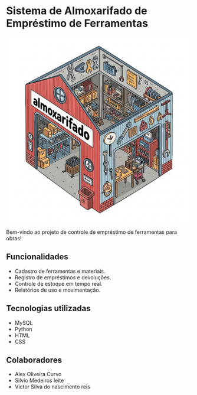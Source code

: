 # Sistema de Almoxarifado de Empréstimo de Ferramentas

![Imagem](https://github.com/Alex-Olv/Almoxarifado/blob/main/assets/unnamed(2).png)

Bem-vindo ao projeto de controle de empréstimo de ferramentas para obras!

## Funcionalidades

- Cadastro de ferramentas e materiais.
- Registro de empréstimos e devoluções.
- Controle de estoque em tempo real.
- Relatórios de uso e movimentação.

## Tecnologias utilizadas

- MySQL
- Python
- HTML
- CSS

## Colaboradores

- Alex Oliveira Curvo
- Silvio Medeiros leite
- Victor Silva do nascimento reis





